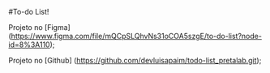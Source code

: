 #To-do List!




Projeto no [Figma] (https://www.figma.com/file/mQCpSLQhvNs31oCOA5szgE/to-do-list?node-id=8%3A110);

Projeto no [Github] (https://github.com/devluisapaim/todo-list_pretalab.git);